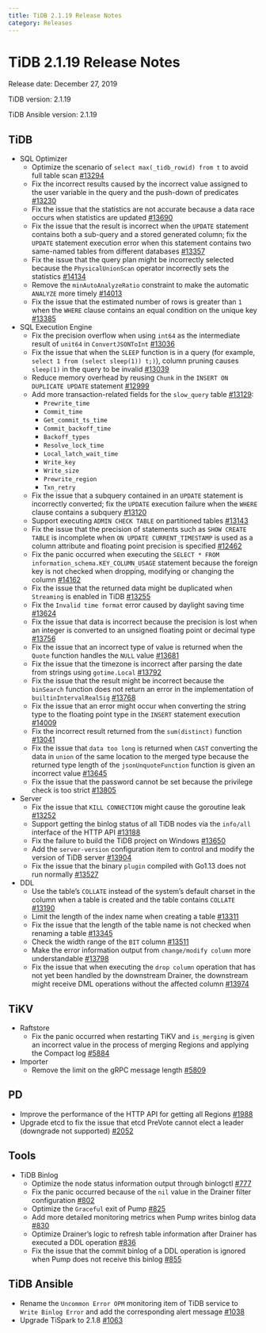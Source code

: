 ```yaml
---
title: TiDB 2.1.19 Release Notes
category: Releases
---
```


# TiDB 2.1.19 Release Notes

Release date: December 27, 2019

TiDB version: 2.1.19

TiDB Ansible version: 2.1.19

## TiDB

+ SQL Optimizer
    - Optimize the scenario of `select max(_tidb_rowid) from t` to avoid full table scan [#13294](https://github.com/pingcap/tidb/pull/13294)
    - Fix the incorrect results caused by the incorrect value assigned to the user variable in the query and the push-down of predicates [#13230](https://github.com/pingcap/tidb/pull/13230)
    - Fix the issue that the statistics are not accurate because a data race occurs when statistics are updated [#13690](https://github.com/pingcap/tidb/pull/13690)
    - Fix the issue that the result is incorrect when the `UPDATE` statement contains both a sub-query and a stored generated column; fix the `UPDATE` statement execution error when this statement contains two same-named tables from different databases [#13357](https://github.com/pingcap/tidb/pull/13357)
    - Fix the issue that the query plan might be incorrectly selected because the `PhysicalUnionScan` operator incorrectly sets the statistics [#14134](https://github.com/pingcap/tidb/pull/14134)
    - Remove the `minAutoAnalyzeRatio` constraint to make the automatic `ANALYZE` more timely [#14013](https://github.com/pingcap/tidb/pull/14013)
    - Fix the issue that the estimated number of rows is greater than `1` when the `WHERE` clause contains an equal condition on the unique key [#13385](https://github.com/pingcap/tidb/pull/13385)
+ SQL Execution Engine
    - Fix the precision overflow when using `int64` as the intermediate result of `unit64` in `ConvertJSONToInt` [#13036](https://github.com/pingcap/tidb/pull/13036)
    - Fix the issue that when the `SLEEP` function is in a query (for example, `select 1 from (select sleep(1)) t;)`), column pruning causes `sleep(1)` in the query to be invalid [#13039](https://github.com/pingcap/tidb/pull/13039)
    - Reduce memory overhead by reusing `Chunk` in the `INSERT ON DUPLICATE UPDATE` statement [#12999](https://github.com/pingcap/tidb/pull/12999)
    - Add more transaction-related fields for the `slow_query` table [#13129](https://github.com/pingcap/tidb/pull/13129):
        - `Prewrite_time`
        - `Commit_time`
        - `Get_commit_ts_time`
        - `Commit_backoff_time`
        - `Backoff_types`
        - `Resolve_lock_time`
        - `Local_latch_wait_time`
        - `Write_key`
        - `Write_size`
        - `Prewrite_region`
        - `Txn_retry`
    - Fix the issue that a subquery contained in an `UPDATE` statement is incorrectly converted; fix the `UPDATE` execution failure when the `WHERE` clause contains a subquery [#13120](https://github.com/pingcap/tidb/pull/13120)
    - Support executing `ADMIN CHECK TABLE` on partitioned tables [#13143](https://github.com/pingcap/tidb/pull/13143)
    - Fix the issue that the precision of statements such as `SHOW CREATE TABLE` is incomplete when `ON UPDATE CURRENT_TIMESTAMP` is used as a column attribute and floating point precision is specified [#12462](https://github.com/pingcap/tidb/pull/12462)
    - Fix the panic occurred when executing the `SELECT * FROM information_schema.KEY_COLUMN_USAGE` statement because the foreign key is not checked when dropping, modifying or changing the column [#14162](https://github.com/pingcap/tidb/pull/14162)
    - Fix the issue that the returned data might be duplicated when `Streaming` is enabled in TiDB [#13255](https://github.com/pingcap/tidb/pull/13255)
    - Fix the `Invalid time format` error caused by daylight saving time [#13624](https://github.com/pingcap/tidb/pull/13624)
    - Fix the issue that data is incorrect because the precision is lost when an integer is converted to an unsigned floating point or decimal type [#13756](https://github.com/pingcap/tidb/pull/13756)
    - Fix the issue that an incorrect type of value is returned when the `Quote` function handles the `NULL` value [#13681](https://github.com/pingcap/tidb/pull/13681)
    - Fix the issue that the timezone is incorrect after parsing the date from strings using `gotime.Local` [#13792](https://github.com/pingcap/tidb/pull/13792)
    - Fix the issue that the result might be incorrect because the `binSearch` function does not return an error in the implementation of `builtinIntervalRealSig` [#13768](https://github.com/pingcap/tidb/pull/13768)
    - Fix the issue that an error might occur when converting the string type to the floating point type in the `INSERT` statement execution [#14009](https://github.com/pingcap/tidb/pull/14009)
    - Fix the incorrect result returned from the `sum(distinct)` function [#13041](https://github.com/pingcap/tidb/pull/13041)
    - Fix the issue that `data too long` is returned when `CAST` converting the data in `union` of the same location to the merged type because the returned type length of the `jsonUnquoteFunction` function is given an incorrect value [#13645](https://github.com/pingcap/tidb/pull/13645)
    - Fix the issue that the password cannot be set because the privilege check is too strict [#13805](https://github.com/pingcap/tidb/pull/13805)
+ Server
    - Fix the issue that `KILL CONNECTION` might cause the goroutine leak [#13252](https://github.com/pingcap/tidb/pull/13252)
    - Support getting the binlog status of all TiDB nodes via the `info/all` interface of the HTTP API [#13188](https://github.com/pingcap/tidb/pull/13188)
    - Fix the failure to build the TiDB project on Windows [#13650](https://github.com/pingcap/tidb/pull/13650)
    - Add the `server-version` configuration item to control and modify the version of TiDB server [#13904](https://github.com/pingcap/tidb/pull/13904)
    - Fix the issue that the binary `plugin` compiled with Go1.13 does not run normally [#13527](https://github.com/pingcap/tidb/pull/13527)
+ DDL
    - Use the table’s `COLLATE` instead of the system’s default charset in the column when a table is created and the table contains `COLLATE` [#13190](https://github.com/pingcap/tidb/pull/13190)
    - Limit the length of the index name when creating a table [#13311](https://github.com/pingcap/tidb/pull/13311)
    - Fix the issue that the length of  the table name is not checked when renaming a table [#13345](https://github.com/pingcap/tidb/pull/13345)
    - Check the width range of the `BIT` column [#13511](https://github.com/pingcap/tidb/pull/13511)
    - Make the error information output from `change/modify column` more understandable [#13798](https://github.com/pingcap/tidb/pull/13798)
    - Fix the issue that when executing the `drop column` operation that has not yet been handled by the downstream Drainer, the downstream might receive DML operations without the affected column [#13974](https://github.com/pingcap/tidb/pull/13974)

## TiKV

+ Raftstore
    - Fix the panic occurred when restarting TiKV and `is_merging` is given an incorrect value in the process of merging Regions and applying the Compact log [#5884](https://github.com/tikv/tikv/pull/5884)
+ Importer
    - Remove the limit on the gRPC message length [#5809](https://github.com/tikv/tikv/pull/5809)

## PD

- Improve the performance of the HTTP API for getting all Regions [#1988](https://github.com/pingcap/pd/pull/1988)
- Upgrade etcd to fix the issue that etcd PreVote cannot elect a leader (downgrade not supported) [#2052](https://github.com/pingcap/pd/pull/2052)

## Tools

+ TiDB Binlog
    - Optimize the node status information output through binlogctl [#777](https://github.com/pingcap/tidb-binlog/pull/777)
    - Fix the panic occurred because of the `nil` value in the Drainer filter configuration [#802](https://github.com/pingcap/tidb-binlog/pull/802)
    - Optimize the `Graceful` exit of Pump [#825](https://github.com/pingcap/tidb-binlog/pull/825)
    - Add more detailed monitoring metrics when Pump writes binlog data [#830](https://github.com/pingcap/tidb-binlog/pull/830)
    - Optimize Drainer’s logic to refresh table information after Drainer has executed a DDL operation [#836](https://github.com/pingcap/tidb-binlog/pull/836)
    - Fix the issue that the commit binlog of a DDL operation is ignored when Pump does not receive this binlog [#855](https://github.com/pingcap/tidb-binlog/pull/855)

## TiDB Ansible

- Rename the `Uncommon Error OPM` monitoring item of TiDB service to `Write Binlog Error` and add the corresponding alert message [#1038](https://github.com/pingcap/tidb-ansible/pull/1038)
- Upgrade TiSpark to 2.1.8 [#1063](https://github.com/pingcap/tidb-ansible/pull/1063)

